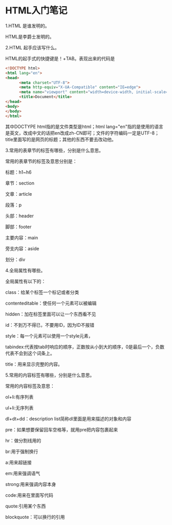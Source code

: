 # HTML入门笔记



1.HTML 是谁发明的。

HTML是李爵士发明的。

2.HTML 起手应该写什么。

HTML的起手式的快捷键是！+TAB。表现出来的代码是

```html
<!DOCTYPE html>
<html lang="en">
<head> 
      <meta charset="UTF-8"> 
      <meta http-equiv="X-UA-Compatible" content="IE=edge"> 
      <meta name="viewport" content="width=device-width, initial-scale=1.0"> 
      <title>Document</title> 
</head> 
<body> 
</body> 
</html>
```
其中DOCTYPE html指的是文件类型是html；html lang="en"指的是使用的语言是英文，改成中文的话把en改成zh-CN即可；文件的字符编码一定是UTF-8；title里面写的是网页的标题；其他的东西不要去改动他。

3.常用的表章节的标签有哪些，分别是什么意思。

常用的表章节的标签及意思分别是：

标题：h1~h6

章节：section

文章：article

段落：p

头部：header

脚部：footer

主要内容：main

旁支内容：aside

划分：div

4.全局属性有哪些。

全局属性有以下的：

class：给某个标签一个标记或者分类

contenteditable：使任何一个元素可以被编辑

hidden：加在标签里面可以让一个东西看不见

id：不到万不得已，不要用ID，因为ID不报错

style：每一个元素可以使用一个style元素，

tabindex:代表按tab时响应的顺序，正数按从小到大的顺序，0是最后一个，负数代表不会到这个词条上。

title：用来显示完整的内容。

5.常用的内容标签有哪些，分别是什么意思。

常用的内容标签及意思：

ol+li:有序列表

ul+li:无序列表

dl+dt+dd：description list简称dl里面是用来描述的对象和内容

pre：如果想要保留回车空格等，就用pre把内容包裹起来

hr：做分割线用的

br:用于强制换行

a:用来超链接

em:用来强调语气

strong:用来强调内容本身

code:用来在里面写代码

quote:引用某个东西

blockquote：可以换行的引用
